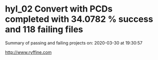 # hyl_02 Convert with PCDs completed with 34.0782 % success and 118 failing files

Summary of passing and failing projects on: 2020-03-30 at 19:30:57

http://www.ryffine.com
